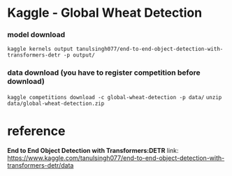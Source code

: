 # Kaggle - Global Wheat Detection


### model download
`kaggle kernels output tanulsingh077/end-to-end-object-detection-with-transformers-detr -p output/`

### data download (you have to register competition before download)
`kaggle competitions download -c global-wheat-detection -p data/`
`unzip data/global-wheat-detection.zip`

# reference
__End to End Object Detection with Transformers:DETR__
link: https://www.kaggle.com/tanulsingh077/end-to-end-object-detection-with-transformers-detr/data